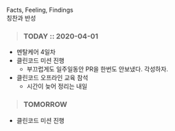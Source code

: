 Facts, Feeling, Findings  
칭찬과 반성

> ### TODAY :: 2020-04-01

* 멘탈케어 4일차
* 클린코드 미션 진행
    * 부끄럽게도 일주일동안 PR을 한번도 안보냈다. 각성하자.
* 클린코드 오프라인 교육 참석
    * 시간이 늦어 정리는 내일

> ### TOMORROW

* 클린코드 미션 진행